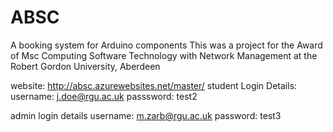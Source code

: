 # ABSC
A booking system for Arduino components
This was a project for the Award of Msc Computing Software Technology with Network Management at the Robert Gordon University, Aberdeen

website: http://absc.azurewebsites.net/master/
student Login Details: 
username: j.doe@rgu.ac.uk
passsword: test2

admin login details
username: m.zarb@rgu.ac.uk
password: test3

